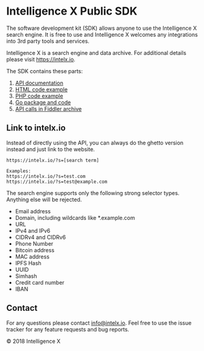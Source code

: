 # Intelligence X Public SDK

The software development kit (SDK) allows anyone to use the Intelligence X search engine. It is free to use and Intelligence X welcomes any integrations into 3rd party tools and services.

Intelligence X is a search engine and data archive. For additional details please visit <https://intelx.io>.

The SDK contains these parts:

1. [API documentation](Intelligence%20X%20Public%20API.pdf)
2. [HTML code example](HTML/search.html)
3. [PHP code example](PHP/index.php)
4. [Go package and code](Go/ixapi/README.md)
5. [API calls in Fiddler archive](Public%20API%20Examples%20Fiddler.saz)

## Link to intelx.io

Instead of directly using the API, you can always do the ghetto version instead and just link to the website.

```
https://intelx.io/?s=[search term]

Examples:
https://intelx.io/?s=test.com
https://intelx.io/?s=test@example.com
```

The search engine supports only the following strong selector types. Anything else will be rejected.

* Email address
* Domain, including wildcards like *.example.com
* URL
* IPv4 and IPv6
* CIDRv4 and CIDRv6
* Phone Number
* Bitcoin address
* MAC address
* IPFS Hash
* UUID
* Simhash
* Credit card number
* IBAN

## Contact

For any questions please contact <info@intelx.io>. Feel free to use the issue tracker for any feature requests and bug reports.

&copy; 2018 Intelligence X
